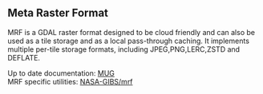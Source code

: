 ## Meta Raster Format

MRF is a GDAL raster format designed to be cloud friendly and can also be used as a tile storage and as a local pass-through caching.
It implements multiple per-tile storage formats, including JPEG,PNG,LERC,ZSTD and DEFLATE.

Up to date documentation: [MUG](https://github.com/nasa-gibs/mrf/blob/master/doc/MUG.md)  
MRF specific utilities: [NASA-GIBS/mrf](https://github.com/nasa-gibs/mrf)
